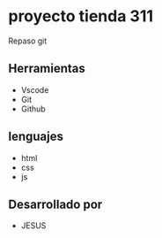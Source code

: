 # proyecto tienda 311
 Repaso git
## Herramientas

* Vscode
* Git
* Github


## lenguajes
* html
* css
* js

## Desarrollado por
* JESUS


